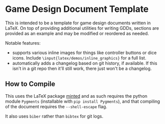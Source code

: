 # Game Design Document Template

This is intended to be a template for game design documents written in LaTeX. On top of providing additional utilities for writing GDDs, sections are provided as an example and may be modified or reordered as needed.

Notable features:
- supports various inline images for things like controller buttons or dice icons. Include `\input{latex/demos/inline_graphics}` for a full list.
- automatically adds a changelog based on git history, if available. If this isn't in a git repo then it'll still work, there just won't be a changelog.

## How to Compile

This uses the LaTeX package [minted](https://github.com/gpoore/minted) and as such requires the python module `Pygments` (installable with `pip install Pygments`), and that compiling of the document requires the `--shell-escape` flag.

It also uses `biber` rather than `bibtex` for git logs.
